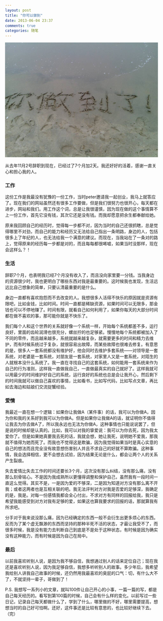 ```yaml
---
layout: post
title: "你可以做到"
date: 2013-06-04 23:37
comments: true
categories: 随笔
---
```


<img src="/images/you_did_it.jpg" alt="你做到了">

从去年11月2号辞职到现在，已经过了7个月加2天。我还好好的活着，感谢一直关心和担心我的人。

### 工作
这份工作是我最没有犹豫的一份工作，当时peter邀请我一起创业，我马上就答应了。现在我们的网站虽然还有很多工作要做，但是我们很努力也很开心，每天都在进步，网站和我们。用工作这个词，总是让我很谨慎，因为现在做的这个事情算不上一份工作，首先它没有钱，其次它还是没有钱。而我却愿意把余生都奉献给她。

<!-- more -->
原来我回顾自己的经历时，觉得每一步都不对，因为当时的自己还很抓瞎，总是觉得哪里不对劲，而自己的能力和经历又无法给自己指出一条明路，身边的人，包括很多上了年纪的人，也无法给我一个满意的建议。而现在，当我站在了一条对的路上，觉得原来的经历每一步都是对的，而且每每都很唏嘘，如果当时没那样，现在会这样么？！

### 生活
辞职7个月，也表明我已经7个月没有收入了，而且没向家里要一分钱。当我身边的资源很少时，我也更明白了哪些东西对我是最重要的。这时候我也发现，生活远远比自己想象的简单，只要认清最重要的是什么。

身边一直都有喜欢抱怨而不去改变的人。我想很多人活得不快乐的原因就是资源有限吧，比如金钱，比如时间。时间一直都是稀缺资源，如果时间可以无限多，那金钱也可以不停地赚了。时间有限，就看自己如何利用了，如果你每天的大部分时间都在做不喜欢的事，那可能你就是不快乐了。

我们每个人和这个世界的关系就好像一个系统一样，开始每个系统都差不多，运行良好，里面的齿轮润滑也很充分，螺丝拧的也足够紧。慢慢地每个系统都被加入了不同的零件，而且越来越多，系统就越来越复杂，就需要更多的时间和精力去维护，而有时候系统过于复杂，就很容易出故障，而某些故障也很难去修复。有意思的是，很多人一套系统都没有维护好，他会同时去维护多套系统——对领导是一套系统，对老婆是一套系统，对朋友是一套系统，对家里人又是一套系统，对陌生的人就根本没什么系统了。我一直在寻找自己的这套系统，如何能用一套系统来作为自己的行为准则，这样我一直做我自己，一直做最真实的自己就好了。这样我就可以用最少的时间维护好自己的系统，运行良好的系统也总是会让我开心，然后剩下的时间我就可以做自己喜欢的事情，比如看书，比如写代码，比如写点文章，再比如去海边和姑娘们交流捉蟹经验。

### 爱情
我最近一直在想一个逻辑：如果你让我做A（某件事）的话，我可以为你做A，因为你和我的关系好到我可以为你做A。但是如果你让我做A的话，就证明你不值得让我去为你去做A了，所以我永远也无法为你做A，这种事情也只能说说罢了，但是说的时候却是认真的。比如，我可以对我的挚爱说：我可以为你去死，因为我太爱你了。但是如果她真要我去死的话，我就会想，她让我死，说明她不爱我，那我就不值得为她而死了。而我也不觉得这是欺骗，因为我觉得如果当时是真心实意的自己的想法而且完全没有故意想伤害别人并且不求自己的好就不算欺骗。这种事情，我会选择相信，更不会想去试验，因为结果无论是什么，都会让两个人的关系产生裂痕。

失去爱情比失去工作的时间还要长3个月，这次没有那么纠结，没有那么痛，没有那么刻骨铭心。不是因为我成熟所以更懂得调整和保护自己，虽然我有一段时间一直这么觉得。其实不是，一是因为爱的不够深，二是因为知道对方没有那么离不开我；或者这两者也是互相关联的吧。我无法评判对方对我是否爱的足够深，我确定的是，我是。对每一份感情我都会全心付出，不求对方有同样的回报给我，我只是希望我能感受到对方对我有足够的爱，如果这也算我要求的回报的话，那就算我有所求吧。

分手对于我来说没那么痛，因为已经确定的东西一般不会衍生出更多烦心的东西。反而为了某个虚无飘渺的东西而坚持的那种半死不活的状态，才最让我受不了，而很多时候，我是没有能力去判断自己到底是不是处于这种状态，有时候是因为确实没有这种能力，而有时候是因为自己在局中。

### 最后
以前我喜欢听别人说，是因为我不够自信，我想通过别人的话来定位自己；现在我还是喜欢听别人说，因为我足够自信，我想多听听别人的故事。多少年后，我希望我给别人讲我自己故事的时候，还仍然用我最喜欢的臭屁的口气：切，有什么大不了，不就坚持一辈子，哥做到了！

P.S. 我想写一系列小的文章，就叫100件让自己开心的小事，一篇一篇的写，都是自己每天经历的。看写到第100篇的时候，自己会有什么样的变化。以前写过一些日记，记录自己每天都做什么了，学到了什么，哪里做的不好，哪里需要提高，想想当时的自己好可怕啊。还好，这件事还是比较有意思的，也比较好继续下去。（完）
